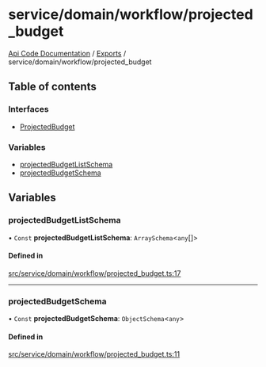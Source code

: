 # service/domain/workflow/projected\_budget
 
[Api Code Documentation](../README.md) / [Exports](../modules.md) / service/domain/workflow/projected\_budget

## Table of contents

### Interfaces

- [ProjectedBudget](../interfaces/service_domain_workflow_projected_budget.ProjectedBudget.md)

### Variables

- [projectedBudgetListSchema](service_domain_workflow_projected_budget.md#projectedbudgetlistschema)
- [projectedBudgetSchema](service_domain_workflow_projected_budget.md#projectedbudgetschema)

## Variables

### projectedBudgetListSchema

• `Const` **projectedBudgetListSchema**: `ArraySchema`<`any`[]\>

#### Defined in

[src/service/domain/workflow/projected_budget.ts:17](https://github.com/openkfw/TruBudget/blob/4d7fd4be/api/src/service/domain/workflow/projected_budget.ts#L17)

___

### projectedBudgetSchema

• `Const` **projectedBudgetSchema**: `ObjectSchema`<`any`\>

#### Defined in

[src/service/domain/workflow/projected_budget.ts:11](https://github.com/openkfw/TruBudget/blob/4d7fd4be/api/src/service/domain/workflow/projected_budget.ts#L11)
